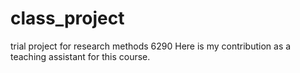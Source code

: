 # class_project
trial project for research methods 6290
Here is my contribution as a teaching assistant for this course.

